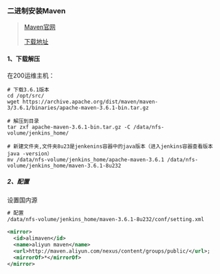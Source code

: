 ### 二进制安装Maven

> [Maven官网](https://maven.apache.org/docs/history.html)
>
> [下载地址](https://archive.apache.org/dist/maven/maven-3/)

#### 1、下载解压

在200运维主机：

```shell
# 下载3.6.1版本
cd /opt/src/
wget https://archive.apache.org/dist/maven/maven-3/3.6.1/binaries/apache-maven-3.6.1-bin.tar.gz

# 解压到目录
tar zxf apache-maven-3.6.1-bin.tar.gz -C /data/nfs-volume/jenkins_home/

# 新建文件夹,文件夹8u23是jenkenins容器中的java版本（进入jenkins容器查看版本 java -version）
mv /data/nfs-volume/jenkins_home/apache-maven-3.6.1 /data/nfs-volume/jenkins_home/maven-3.6.1-8u232

```

##### 2、配置

设置国内源

```xml
# 配置
/data/nfs-volume/jenkins_home/maven-3.6.1-8u232/conf/setting.xml

<mirror>  
  <id>alimaven</id>  
  <name>aliyun maven</name>  
  <url>http://maven.aliyun.com/nexus/content/groups/public/</url>;  
  <mirrorOf>*</mirrorOf>          
</mirror>

```

